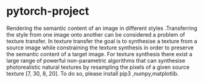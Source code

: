 # pytorch-project
Rendering the semantic content of an image in different styles .Transferring the style from one image onto another can be considered a problem of texture transfer. In texture transfer the goal is to synthesise a texture from a source image while constraining the texture synthesis in order to preserve the semantic content of a target image. For texture synthesis there exist a large range of powerful non-parametric algorithms that can synthesise photorealistic natural textures by resampling the pixels of a given source texture [7, 30, 8, 20].
To do so,
please install pip3 ,numpy,matplotlib.
